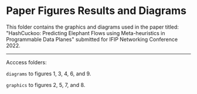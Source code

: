 # Paper Figures Results and Diagrams

This folder contains the graphics and diagrams used in the paper titled: "HashCuckoo: Predicting Elephant Flows using Meta-heuristics in Programmable Data Planes" submitted for IFIP Networking Conference 2022.
______________

Acccess folders: 

`diagrams` to figures 1, 3, 4, 6, and 9.

`graphics` to figures 2, 5, 7, and 8.
